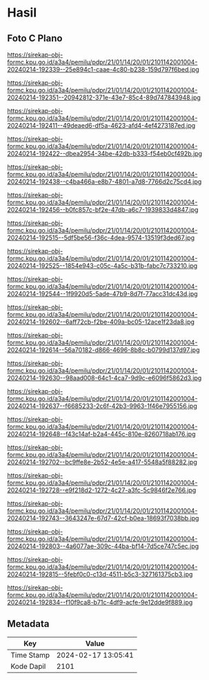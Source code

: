 # Hasil

## Foto C Plano

https://sirekap-obj-formc.kpu.go.id/a3a4/pemilu/pdpr/21/01/14/20/01/2101142001004-20240214-192339--25e894c1-caae-4c80-b238-159d797f6bed.jpg

https://sirekap-obj-formc.kpu.go.id/a3a4/pemilu/pdpr/21/01/14/20/01/2101142001004-20240214-192351--20942812-371e-43e7-85c4-89d747843948.jpg

https://sirekap-obj-formc.kpu.go.id/a3a4/pemilu/pdpr/21/01/14/20/01/2101142001004-20240214-192411--49deaed6-df5a-4623-afd4-4ef4273187ed.jpg

https://sirekap-obj-formc.kpu.go.id/a3a4/pemilu/pdpr/21/01/14/20/01/2101142001004-20240214-192422--dbea2954-34be-42db-b333-f54eb0cf492b.jpg

https://sirekap-obj-formc.kpu.go.id/a3a4/pemilu/pdpr/21/01/14/20/01/2101142001004-20240214-192438--c4ba466a-e8b7-4801-a7d8-7766d2c75cd4.jpg

https://sirekap-obj-formc.kpu.go.id/a3a4/pemilu/pdpr/21/01/14/20/01/2101142001004-20240214-192456--b0fc857c-bf2e-47db-a6c7-1939833d4847.jpg

https://sirekap-obj-formc.kpu.go.id/a3a4/pemilu/pdpr/21/01/14/20/01/2101142001004-20240214-192515--5df5be56-f36c-4dea-9574-13519f3ded67.jpg

https://sirekap-obj-formc.kpu.go.id/a3a4/pemilu/pdpr/21/01/14/20/01/2101142001004-20240214-192525--1854e943-c05c-4a5c-b31b-fabc7c733210.jpg

https://sirekap-obj-formc.kpu.go.id/a3a4/pemilu/pdpr/21/01/14/20/01/2101142001004-20240214-192544--1f9920d5-5ade-47b9-8d7f-77acc31dc43d.jpg

https://sirekap-obj-formc.kpu.go.id/a3a4/pemilu/pdpr/21/01/14/20/01/2101142001004-20240214-192602--6aff72cb-f2be-409a-bc05-12ace1f23da8.jpg

https://sirekap-obj-formc.kpu.go.id/a3a4/pemilu/pdpr/21/01/14/20/01/2101142001004-20240214-192614--56a70182-d866-4696-8b8c-b0799d137d97.jpg

https://sirekap-obj-formc.kpu.go.id/a3a4/pemilu/pdpr/21/01/14/20/01/2101142001004-20240214-192630--98aad008-64c1-4ca7-9d9c-e6096f5862d3.jpg

https://sirekap-obj-formc.kpu.go.id/a3a4/pemilu/pdpr/21/01/14/20/01/2101142001004-20240214-192637--f6685233-2c6f-42b3-9963-1f46e7955156.jpg

https://sirekap-obj-formc.kpu.go.id/a3a4/pemilu/pdpr/21/01/14/20/01/2101142001004-20240214-192648--f43c14af-b2a4-445c-810e-8260718ab176.jpg

https://sirekap-obj-formc.kpu.go.id/a3a4/pemilu/pdpr/21/01/14/20/01/2101142001004-20240214-192702--bc9ffe8e-2b52-4e5e-a417-5548a5f88282.jpg

https://sirekap-obj-formc.kpu.go.id/a3a4/pemilu/pdpr/21/01/14/20/01/2101142001004-20240214-192728--e9f218d2-1272-4c27-a3fc-5c9846f2e766.jpg

https://sirekap-obj-formc.kpu.go.id/a3a4/pemilu/pdpr/21/01/14/20/01/2101142001004-20240214-192743--3643247e-67d7-42cf-b0ea-18693f7038bb.jpg

https://sirekap-obj-formc.kpu.go.id/a3a4/pemilu/pdpr/21/01/14/20/01/2101142001004-20240214-192803--4a6077ae-309c-44ba-bf14-7d5ce747c5ec.jpg

https://sirekap-obj-formc.kpu.go.id/a3a4/pemilu/pdpr/21/01/14/20/01/2101142001004-20240214-192815--5febf0c0-c13d-4511-b5c3-327161375cb3.jpg

https://sirekap-obj-formc.kpu.go.id/a3a4/pemilu/pdpr/21/01/14/20/01/2101142001004-20240214-192834--f10f9ca8-b71c-4df9-acfe-9e12dde9f889.jpg


## Metadata

| Key        | Value               |
| ---------- | ------------------- |
| Time Stamp | 2024-02-17 13:05:41 |
| Kode Dapil | 2101                |



